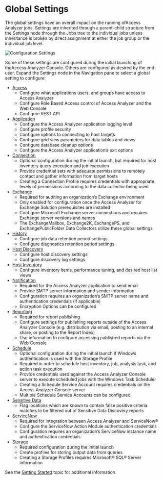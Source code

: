 # Global Settings

The global settings have an overall impact on the running ofAccess Analyzer jobs. Settings are inherited through a parent-child structure from the Settings node through the Jobs tree to the individual jobs unless inheritance is broken by direct assignment at either the job group or the individual job level.

![Configuration Settings](/img/product_docs/dataclassification/ndc/admin/taxonomies/globalsettings.png)

Some of these settings are configured during the initial launching of theAccess Analyzer Console. Others are configured as desired by the end-user. Expand the Settings node in the Navigation pane to select a global setting to configure:

- [Access](/docs/accessanalyzer/accessanalyzer/enterpriseauditor/admin/settings/access/overview.md)
  - Configure what applications users, and groups have access to Access Analyzer
  - Configure Role Based Access control of Access Analyzer and the Web Console
  - Configure REST API
- [Application](/docs/accessanalyzer/accessanalyzer/enterpriseauditor/admin/settings/application/overview.md)
  - Configure the Access Analyzer application logging level
  - Configure profile security
  - Configure options to connecting to host targets
  - Configure grid view parameters for data tables and views
  - Configure database cleanup options
  - Configure the Access Analyzer application’s exit options
- [Connection](/docs/accessanalyzer/accessanalyzer/enterpriseauditor/admin/settings/connection/overview.md)
  - Optional configuration during the initial launch, but required for host inventory query execution and job execution
  - Provide credential sets with adequate permissions to remotely contact and gather information from target hosts
  - Creating a Connection Profile requires credentials with appropriate levels of permissions according to the data collector being used
- [Exchange](/docs/accessanalyzer/accessanalyzer/enterpriseauditor/admin/settings/exchange.md)
  - Required for auditing an organization’s Exchange environment
  - Only enabled for configuration once the Access Analyzer for Exchange Solution prerequisites are installed
  - Configure Microsoft Exchange server connections and requires Exchange server versions and names
  - The ExchangeMailbox, Exchange2K, ExchangePS, and ExchangePublicFolder Data Collectors utilize these global settings
- [History](/docs/accessanalyzer/accessanalyzer/enterpriseauditor/admin/settings/history.md)
  - Configure job data retention period settings
  - Configure diagnostics retention period settings
- [Host Discovery](/docs/accessanalyzer/accessanalyzer/enterpriseauditor/admin/settings/hostdiscovery.md)
  - Configure host discovery settings
  - Configure discovery log settings
- [Host Inventory](/docs/accessanalyzer/accessanalyzer/enterpriseauditor/admin/settings/hostinventory.md)
  - Configure inventory items, performance tuning, and desired host list views
- [Notification](/docs/accessanalyzer/accessanalyzer/enterpriseauditor/admin/settings/notification.md)
  - Required for the Access Analyzer application to send email
  - Provide SMTP server information and sender information
  - Configuration requires an organization’s SMTP server name and authentication credentials (if applicable)
  - Encryption Options can be configured
- [Reporting](/docs/accessanalyzer/accessanalyzer/enterpriseauditor/admin/settings/reporting.md)
  - Required for report publishing
  - Configure settings for publishing reports outside of the Access Analyzer Console (e.g. distribution via email, posting to an internal share, or posting to the Report Index)
  - Use information to configure accessing published reports via the Web Console
- [Schedule](/docs/accessanalyzer/accessanalyzer/enterpriseauditor/admin/settings/schedule.md)
  - Optional configuration during the initial launch if Windows authentication is used with the Storage Profile
  - Required in order to schedule host inventory, job, analysis task, and action task execution
  - Provide credentials used against the Access Analyzer Console server to execute scheduled jobs with the Windows Task Scheduler
  - Creating a Schedule Service Account requires credentials on the Access Analyzer Console server
  - Multiple Schedule Service Accounts can be configured
- [Sensitive Data](/docs/accessanalyzer/accessanalyzer/enterpriseauditor/admin/settings/sensitivedata/overview.md)
  - Flag locations which are known to contain false positive criteria matches to be filtered out of Sensitive Data Discovery reports
- [ServiceNow](/docs/accessanalyzer/accessanalyzer/enterpriseauditor/admin/settings/servicenow.md)
  - Required for integration between Access Analyzer and ServiceNow®
  - Configure the ServiceNow Action Module authentication credentials
  - Configuration requires an organization’s ServiceNow instance name and authentication credentials
- [Storage](/docs/accessanalyzer/accessanalyzer/enterpriseauditor/admin/settings/storage/overview.md)
  - Required configuration during the initial launch
  - Create profiles for storing output data from queries
  - Creating a Storage Profiles requires Microsoft® SQL® Server information

See the [Getting Started](/docs/accessanalyzer/accessanalyzer/enterpriseauditor/gettingstarted.md#Getting-Started) topic for additional information.

